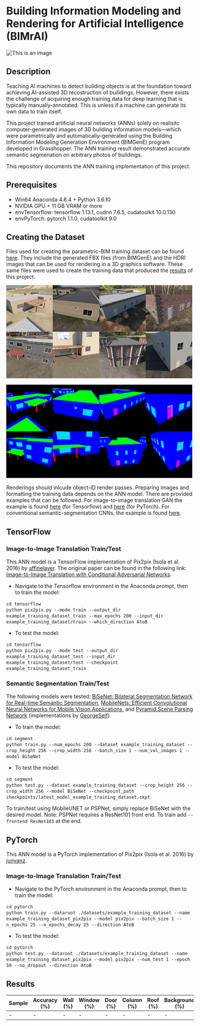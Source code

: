 # Building Information Modeling and Rendering for Artificial Intelligence (BIMrAI)

![This is an image](https://github.com/mawadhi/BIMrAI/blob/main/bimference.gif)

## Description

Teaching AI machines to detect building objects is at the foundation toward achieving AI-assisted 3D recostruction of builidings. However, there exists the challenge of acquiring enough training data for deep learning that is typically manually-annotated. This is unless if a machine can generate its own data to train itself.

This project trained artificial neural networks (ANNs) solely on realisitc computer-generated images of 3D building information models—which were parametrically and automatically-generated using the Building Information Modeling Generation Environment (BIMGenE) program developed in Grasshopper. The ANN training result demonstrated accurate semantic segmenation on arbitrary photos of buildings.

This repository documents the ANN training implementation of this project.

## Prerequisites
- Win64 Anaconda 4.8.4 + Python 3.6.10
- NVIDIA GPU + 11 GB VRAM or more
- envTensorflow: tensorflow 1.13.1, cudnn 7.6.5, cudatoolkit 10.0.130
- envPyTorch: pytorch 1.1.0, cudatoolkit 9.0

## Creating the Dataset
Files used for creating the parametric-BIM training dataset can be found [here](https://github.com/mawadhi/BIMrAI/tree/main/bimgene). They include the generated FBX files (from BIMGenE) and the HDRI images that can be used for rendering in a 3D graphics software. These same files were used to create the training data that produced the [results](https://github.com/mawadhi/BIMrAI/tree/main/results) of this project.

![This is an image](https://github.com/mawadhi/BIMrAI/blob/main/bimgene.jpg) 

![This is an image](https://github.com/mawadhi/BIMrAI/blob/main/bimgene2.jpg)

Renderings should inlcude object-ID render passes. Preparing images and formatting the training data depends on the ANN model. There are provided examples that can be followed. For image-to-image translation GAN the example is found [here](https://github.com/mawadhi/BIMrAI/tree/main/tensorflow/example_training_dataset) (for Tensorflow) and [here](https://github.com/mawadhi/BIMrAI/tree/main/pytorch/datasets/example_training_dataset) (for PyTorch). For conventional semantic-segmentation CNNs, the example is found [here](https://github.com/mawadhi/BIMrAI/tree/main/segment/example_training_dataset). 

## TensorFlow

### Image-to-Image Translation Train/Test

This ANN model is a TensorFlow implementation of Pix2pix (Isola et al. 2016) by [affinelayer](https://github.com/affinelayer/pix2pix-tensorflow). 
The original paper can be found in the following link: [Image-to-Image Translation with Conditional Adversarial Networks](https://arxiv.org/abs/1611.07004v1).

- Navigate to the Tensorflow environment in the Anaconda prompt, then to train the model:
```
cd tensorflow
python pix2pix.py --mode train --output_dir example_training_dataset_train --max_epochs 200 --input_dir example_training_dataset/train --which_direction AtoB
```

- To test the model:
```
cd tensorflow
python pix2pix.py --mode test --output_dir example_training_dataset_test --input_dir example_training_dataset/test --checkpoint example_training_dataset_train
```

### Semantic Segmentation Train/Test

The following models were tested: [BiSeNet: Bilateral Segmentation Network for Real-time Semantic Segmentation](https://arxiv.org/abs/1808.00897), [MobileNets: Efficient Convolutional Neural Networks for Mobile Vision Applications](https://arxiv.org/abs/1704.04861), and [Pyramid Scene Parsing Network](https://arxiv.org/abs/1612.01105) (implementations by [GeorgeSeif](https://github.com/GeorgeSeif/Semantic-Segmentation-Suite)).

- To train the model:
```
cd segment
python train.py --num_epochs 200 --dataset example_training_dataset --crop_height 256 --crop_width 256 --batch_size 1 --num_val_images 1 --model BiSeNet
```

- To test the model:
```
cd segment
python test.py --dataset example_training_dataset --crop_height 256 --crop_width 256 --model BiSeNet --checkpoint_path checkpoints/latest_model_example_training_dataset.ckpt
```

To train/test using MobileUNET or PSPNet, simply replace BiSeNet with the desired model. Note: PSPNet requires a ResNet101 front end. To train add ```--frontend ResNet101``` at the end.

## PyTorch

This ANN model is a PyTorch implementation of Pix2pix (Isola et al. 2016) by [junyanz](https://github.com/junyanz/pytorch-CycleGAN-and-pix2pix). 

### Image-to-Image Translation Train/Test

- Navigate to the PyTorch environment in the Anaconda prompt, then to train the model:
```
cd pytorch
python train.py --dataroot ./datasets/example_training_dataset --name example_training_dataset_pix2pix --model pix2pix --batch_size 1 --n_epochs 25 --n_epochs_decay 25 --direction AtoB
```

- To test the model:
```
cd pytorch
python test.py --dataroot ./datasets/example_training_dataset --name example_training_dataset_pix2pix --model pix2pix --num_test 1 --epoch 50 --no_dropout --direction AtoB
```

## Results

|Sample|Accuracy (%)|Wall (%)|Window (%)|Door (%)|Column (%)|Roof (%)|Background (%)|Mean IoU|
|-|-|-|-|-|-|-|-|-|
|-|-|-|-|-|-|-|-|-|






